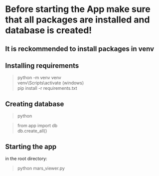 # Before starting the App make sure that all packages are installed and database is created!
## It is reckommended to install packages in venv

## Installing requirements

> python -m venv venv <br/>
> venv\Scripts\activate (windows) <br/>
> pip install -r requirements.txt 

## Creating database

> python

> from app import db <br/>
> db.create_all()

## Starting the app

in the root directory:

> python mars_viewer.py
